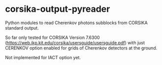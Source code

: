 # corsika-output-pyreader

Python modules to read Cherenkov photons subblocks from CORSIKA standard output. 

So far only tested for CORSIKA Version 7.6300 (https://web.ikp.kit.edu/corsika/usersguide/usersguide.pdf) with just CERENKOV option enabled for grids of Cherenkov detectors at the ground. 

Not implemented for IACT option yet.
